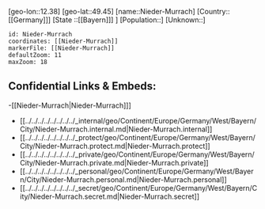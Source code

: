 ﻿---
location: [49.45,12.38]
mapzoom: [7,12] 
mapmarker: city 
type: City
tags:
- geo/City


SpocWebEntityId: 32900
isDeleted: false
confidential: public

---
[geo-lon::12.38]
[geo-lat::49.45]
[name::Nieder-Murrach]
[Country::[[Germany]]]
[State ::[[Bayern]]] ]
[Population::]
[Unknown::]


```leaflet
id: Nieder-Murrach
coordinates: [[Nieder-Murrach]]
markerFile: [[Nieder-Murrach]]
defaultZoom: 11 
maxZoom: 18
```


## Confidential Links & Embeds: 
-[[Nieder-Murrach|Nieder-Murrach]]] 
- [[../../../../../../../../_internal/geo/Continent/Europe/Germany/West/Bayern/City/Nieder-Murrach.internal.md|Nieder-Murrach.internal]] 
- [[../../../../../../../../_protect/geo/Continent/Europe/Germany/West/Bayern/City/Nieder-Murrach.protect.md|Nieder-Murrach.protect]] 
- [[../../../../../../../../_private/geo/Continent/Europe/Germany/West/Bayern/City/Nieder-Murrach.private.md|Nieder-Murrach.private]] 
- [[../../../../../../../../_personal/geo/Continent/Europe/Germany/West/Bayern/City/Nieder-Murrach.personal.md|Nieder-Murrach.personal]] 
- [[../../../../../../../../_secret/geo/Continent/Europe/Germany/West/Bayern/City/Nieder-Murrach.secret.md|Nieder-Murrach.secret]] 
